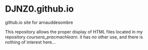 # DJNZ0.github.io
github.io site for arnauddesombre

This repository allows the proper display of HTML files located in my repository <i>coursera_pracmachlearn</i>. it has no other use, and there is nothing of interest here...
